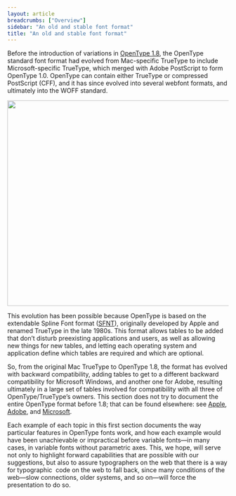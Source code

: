 ```yaml
---
layout: article
breadcrumbs: ["Overview"]
sidebar: "An old and stable font format"
title: "An old and stable font format"
---
```

Before the introduction of variations in <a href="https://www.google.com/url?q=https://docs.microsoft.com/en-us/typography/opentype/spec/%23opentype-specification-version-180&amp;sa=D&amp;ust=1544901650837000">OpenType 1.8</a>, the OpenType standard font format had evolved from Mac-specific TrueType to include Microsoft-specific TrueType, which merged with Adobe PostScript to form OpenType 1.0. OpenType can contain either TrueType or compressed PostScript (CFF), and it has since evolved into several webfont formats, and ultimately into the WOFF standard. 

<img alt="" src="https://lh5.googleusercontent.com/iF9fil7mD11--qk8WrGes1i53kz6PssnnbGlRi8-L5LSDS5y_qs1U8U34lfTu4GkoYz74HHMpIYogXTXVeqvBppdX5c-FdUkOP29_iJO7oiiiPoRCy9IMdYeIQkJzFZthg" style="width: 624.00px; height: 468.00px; margin-left: 0.00px; margin-top: 0.00px; transform: rotate(0.00rad) translateZ(0px); -webkit-transform: rotate(0.00rad) translateZ(0px);" title="">

This evolution has been possible because OpenType is based on the extendable Spline Font format (<a href="https://www.google.com/url?q=https://en.wikipedia.org/wiki/SFNT&amp;sa=D&amp;ust=1544901650838000">SFNT</a>), originally developed by Apple and renamed TrueType in the late 1980s. This format allows tables to be added that don’t disturb preexisting applications and users, as well as allowing new things for new tables, and letting each operating system and application define which tables are required and which are optional.

So, from the original Mac TrueType to OpenType 1.8, the format has evolved with backward compatibility, adding tables to get to a different backward compatibility for Microsoft Windows, and another one for Adobe, resulting ultimately in a large set of tables involved for compatibility with all three of OpenType/TrueType’s owners. This section does not try to document the entire OpenType format before 1.8; that can be found elsewhere: see <a href="https://www.google.com/url?q=https://developer.apple.com/fonts/TrueType-Reference-Manual/RM06/Chap6.html&amp;sa=D&amp;ust=1544901650840000">Apple</a>, <a href="https://www.google.com/url?q=https://www.adobe.com/products/type/opentype.html&amp;sa=D&amp;ust=1544901650840000">Adobe</a>, and <a href="https://www.google.com/url?q=https://docs.microsoft.com/en-us/typography/opentype/&amp;sa=D&amp;ust=1544901650840000">Microsoft</a>.

Each example of each topic in this first section documents the way particular features in OpenType fonts work, and how each example would have been unachievable or impractical before variable fonts—in many cases, in variable fonts without parametric axes. This, we hope, will serve not only to highlight forward capabilities that are possible with our suggestions, but also to assure typographers on the web that there is a way for typographic  code on the web to fall back, since many conditions of the web—slow connections, older systems, and so on—will force the presentation to do so.
